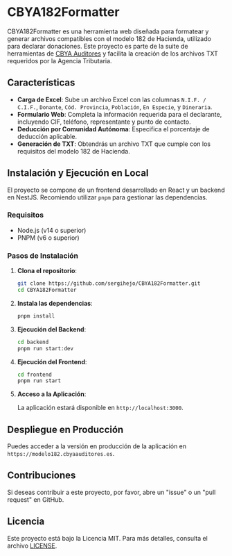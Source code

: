 # CBYA182Formatter

CBYA182Formatter es una herramienta web diseñada para formatear y generar archivos compatibles con el modelo 182 de Hacienda, utilizado para declarar donaciones. Este proyecto es parte de la suite de herramientas de [CBYA Auditores](https://cbyaauditores.es) y facilita la creación de los archivos TXT requeridos por la Agencia Tributaria.

## Características

-   **Carga de Excel**: Sube un archivo Excel con las columnas `N.I.F. / C.I.F.`, `Donante`, `Cód. Provincia`, `Población`, `En Especie`, y `Dineraria`.
-   **Formulario Web**: Completa la información requerida para el declarante, incluyendo CIF, teléfono, representante y punto de contacto.
-   **Deducción por Comunidad Autónoma**: Especifica el porcentaje de deducción aplicable.
-   **Generación de TXT**: Obtendrás un archivo TXT que cumple con los requisitos del modelo 182 de Hacienda.

## Instalación y Ejecución en Local

El proyecto se compone de un frontend desarrollado en React y un backend en NestJS. Recomiendo utilizar `pnpm` para gestionar las dependencias.

### Requisitos

-   Node.js (v14 o superior)
-   PNPM (v6 o superior)

### Pasos de Instalación

1. **Clona el repositorio**:

    ```bash
    git clone https://github.com/sergihejo/CBYA182Formatter.git
    cd CBYA182Formatter
    ```

2. **Instala las dependencias**:

    ```bash
    pnpm install
    ```

3. **Ejecución del Backend**:

    ```bash
    cd backend
    pnpm run start:dev
    ```

4. **Ejecución del Frontend**:

    ```bash
    cd frontend
    pnpm run start
    ```

5. **Acceso a la Aplicación**:

    La aplicación estará disponible en `http://localhost:3000`.

## Despliegue en Producción

Puedes acceder a la versión en producción de la aplicación en `https://modelo182.cbyaauditores.es`.

## Contribuciones

Si deseas contribuir a este proyecto, por favor, abre un "issue" o un "pull request" en GitHub.

## Licencia

Este proyecto está bajo la Licencia MIT. Para más detalles, consulta el archivo [LICENSE](LICENSE).

